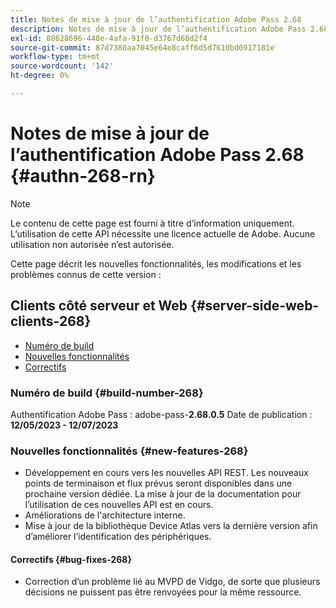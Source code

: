 ```yaml
---
title: Notes de mise à jour de l’authentification Adobe Pass 2.68
description: Notes de mise à jour de l’authentification Adobe Pass 2.68
exl-id: 88628696-448e-4afa-91f0-d3767d68d2f4
source-git-commit: 87d7380aa7045e64e8caff6d5d7610bd0917181e
workflow-type: tm+mt
source-wordcount: '142'
ht-degree: 0%

---
```


# Notes de mise à jour de l’authentification Adobe Pass 2.68 {#authn-268-rn}

>[!NOTE]
>
>Le contenu de cette page est fourni à titre d’information uniquement. L’utilisation de cette API nécessite une licence actuelle de Adobe. Aucune utilisation non autorisée n’est autorisée.

Cette page décrit les nouvelles fonctionnalités, les modifications et les problèmes connus de cette version :

## Clients côté serveur et Web {#server-side-web-clients-268}

* [Numéro de build](#build-number-268)
* [Nouvelles fonctionnalités](#new-features-268)
* [Correctifs](#bug-fixes-268)

### Numéro de build {#build-number-268}

Authentification Adobe Pass : adobe-pass-**2.68.0.5**
Date de publication : **12/05/2023 - 12/07/2023**

### Nouvelles fonctionnalités {#new-features-268}

* Développement en cours vers les nouvelles API REST. Les nouveaux points de terminaison et flux prévus seront disponibles dans une prochaine version dédiée. La mise à jour de la documentation pour l’utilisation de ces nouvelles API est en cours.
* Améliorations de l&#39;architecture interne.
* Mise à jour de la bibliothèque Device Atlas vers la dernière version afin d’améliorer l’identification des périphériques.

#### Correctifs {#bug-fixes-268}

* Correction d’un problème lié au MVPD de Vidgo, de sorte que plusieurs décisions ne puissent pas être renvoyées pour la même ressource.
